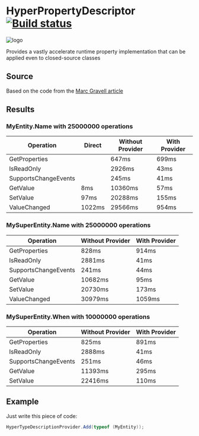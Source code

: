 HyperPropertyDescriptor [![Build status](https://ci.appveyor.com/api/projects/status/mrh9e5e7m5uncdsu?svg=true)](https://ci.appveyor.com/project/forcewake/hyperpropertydescriptor)
=======================
![logo](https://raw.githubusercontent.com/forcewake/HyperPropertyDescriptor/master/assets/icon.png)  

Provides a vastly accelerate runtime property implementation that can be applied even to closed-source classes

## Source

Based on the code from the [Marc Gravell article][1]

[1]: http://www.codeproject.com/Articles/18450/HyperDescriptor-Accelerated-dynamic-property-acces

## Results

### MyEntity.Name with 25000000 operations

| Operation            	| Direct 	| Without Provider	| With Provider	|
|----------------------	|-------	|-----------------	|--------------	|
| GetProperties        	|		 	    | 647ms            	| 699ms         |
| IsReadOnly           	|    	  	| 2926ms            | 43ms          |
| SupportsChangeEvents 	|   	   	| 245ms             | 41ms          |
| GetValue             	| 8ms	   	| 10360ms           | 57ms          |
| SetValue             	| 97ms 		| 20288ms           | 155ms         |
| ValueChanged         	| 1022ms 	| 29566ms           | 954ms         |

### MySuperEntity.Name with 25000000 operations

| Operation            	| Without Provider 	| With Provider	|
|----------------------	|-----------------	|--------------	|
| GetProperties        	| 828ms            	| 914ms        	|
| IsReadOnly           	| 2881ms          	| 41ms         	|
| SupportsChangeEvents 	| 241ms          	  | 44ms         	|
| GetValue             	| 10682ms          	| 95ms       	  |
| SetValue             	| 20730ms       	  | 173ms 	  	  |
| ValueChanged         	| 30979ms       	  | 1059ms        |

### MySuperEntity.When with 10000000 operations

| Operation            	| Without Provider 	| With Provider 	|
|----------------------	|------------------	|---------------	|
| GetProperties        	| 825ms            	| 891ms         	|
| IsReadOnly           	| 2888ms           	| 41ms           	|
| SupportsChangeEvents 	| 251ms            	| 46ms          	|
| GetValue             	| 11393ms          	| 295ms           |
| SetValue             	| 22416ms          	| 110ms           |

## Example

Just write this piece of code:

```csharp
HyperTypeDescriptionProvider.Add(typeof (MyEntity));
```
